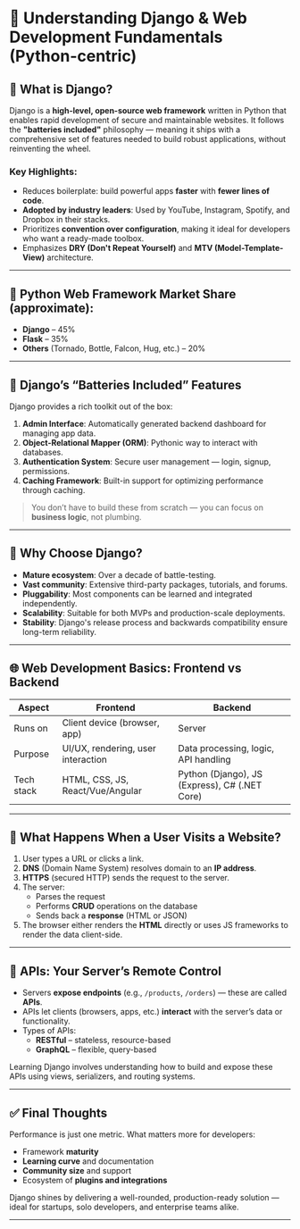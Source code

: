 # 🧠 Understanding Django & Web Development Fundamentals (Python-centric)

## 🔧 What is Django?

Django is a **high-level, open-source web framework** written in Python that enables rapid development of secure and maintainable websites. It follows the **"batteries included"** philosophy — meaning it ships with a comprehensive set of features needed to build robust applications, without reinventing the wheel.

### Key Highlights:
- Reduces boilerplate: build powerful apps **faster** with **fewer lines of code**.
- **Adopted by industry leaders**: Used by YouTube, Instagram, Spotify, and Dropbox in their stacks.
- Prioritizes **convention over configuration**, making it ideal for developers who want a ready-made toolbox.
- Emphasizes **DRY (Don't Repeat Yourself)** and **MTV (Model-Template-View)** architecture.

---

## 🔢 Python Web Framework Market Share (approximate):
- **Django** – 45%
- **Flask** – 35%
- **Others** (Tornado, Bottle, Falcon, Hug, etc.) – 20%

---

## 🧰 Django’s “Batteries Included” Features

Django provides a rich toolkit out of the box:
1. **Admin Interface**: Automatically generated backend dashboard for managing app data.
2. **Object-Relational Mapper (ORM)**: Pythonic way to interact with databases.
3. **Authentication System**: Secure user management — login, signup, permissions.
4. **Caching Framework**: Built-in support for optimizing performance through caching.

> You don’t have to build these from scratch — you can focus on **business logic**, not plumbing.

---

## 🧪 Why Choose Django?

- **Mature ecosystem**: Over a decade of battle-testing.
- **Vast community**: Extensive third-party packages, tutorials, and forums.
- **Pluggability**: Most components can be learned and integrated independently.
- **Scalability**: Suitable for both MVPs and production-scale deployments.
- **Stability**: Django's release process and backwards compatibility ensure long-term reliability.

---

## 🌐 Web Development Basics: Frontend vs Backend

| Aspect      | Frontend                            | Backend                                |
|-------------|-------------------------------------|----------------------------------------|
| Runs on     | Client device (browser, app)        | Server                                 |
| Purpose     | UI/UX, rendering, user interaction  | Data processing, logic, API handling   |
| Tech stack  | HTML, CSS, JS, React/Vue/Angular    | Python (Django), JS (Express), C# (.NET Core) |

---

## 🔁 What Happens When a User Visits a Website?

1. User types a URL or clicks a link.
2. **DNS** (Domain Name System) resolves domain to an **IP address**.
3. **HTTPS** (secured HTTP) sends the request to the server.
4. The server:
   - Parses the request
   - Performs **CRUD** operations on the database
   - Sends back a **response** (HTML or JSON)
5. The browser either renders the **HTML** directly or uses JS frameworks to render the data client-side.

---

## 🧩 APIs: Your Server’s Remote Control

- Servers **expose endpoints** (e.g., `/products`, `/orders`) — these are called **APIs**.
- APIs let clients (browsers, apps, etc.) **interact** with the server’s data or functionality.
- Types of APIs:
  - **RESTful** – stateless, resource-based
  - **GraphQL** – flexible, query-based

Learning Django involves understanding how to build and expose these APIs using views, serializers, and routing systems.

---

## ✅ Final Thoughts

Performance is just one metric. What matters more for developers:
- Framework **maturity**
- **Learning curve** and documentation
- **Community size** and support
- Ecosystem of **plugins and integrations**

Django shines by delivering a well-rounded, production-ready solution — ideal for startups, solo developers, and enterprise teams alike.

---